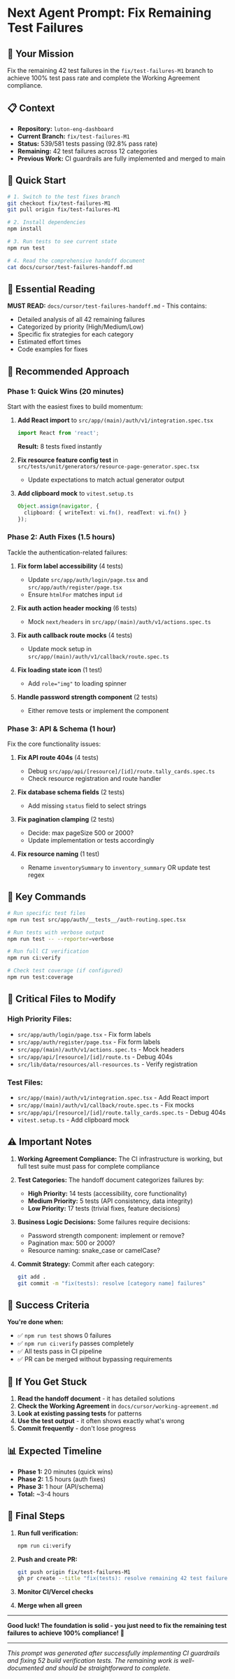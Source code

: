 # Next Agent Prompt: Fix Remaining Test Failures

## 🎯 **Your Mission**
Fix the remaining 42 test failures in the `fix/test-failures-M1` branch to achieve 100% test pass rate and complete the Working Agreement compliance.

## 📋 **Context**
- **Repository:** `luton-eng-dashboard`
- **Current Branch:** `fix/test-failures-M1` 
- **Status:** 539/581 tests passing (92.8% pass rate)
- **Remaining:** 42 test failures across 12 categories
- **Previous Work:** CI guardrails are fully implemented and merged to main

## 🚀 **Quick Start**

```bash
# 1. Switch to the test fixes branch
git checkout fix/test-failures-M1
git pull origin fix/test-failures-M1

# 2. Install dependencies
npm install

# 3. Run tests to see current state
npm run test

# 4. Read the comprehensive handoff document
cat docs/cursor/test-failures-handoff.md
```

## 📖 **Essential Reading**
**MUST READ:** `docs/cursor/test-failures-handoff.md` - This contains:
- Detailed analysis of all 42 remaining failures
- Categorized by priority (High/Medium/Low)
- Specific fix strategies for each category
- Estimated effort times
- Code examples for fixes

## 🎯 **Recommended Approach**

### **Phase 1: Quick Wins (20 minutes)**
Start with the easiest fixes to build momentum:

1. **Add React import** to `src/app/(main)/auth/v1/integration.spec.tsx`
   ```typescript
   import React from 'react';
   ```
   **Result:** 8 tests fixed instantly

2. **Fix resource feature config test** in `src/tests/unit/generators/resource-page-generator.spec.tsx`
   - Update expectations to match actual generator output

3. **Add clipboard mock** to `vitest.setup.ts`
   ```typescript
   Object.assign(navigator, {
     clipboard: { writeText: vi.fn(), readText: vi.fn() }
   });
   ```

### **Phase 2: Auth Fixes (1.5 hours)**
Tackle the authentication-related failures:

1. **Fix form label accessibility** (4 tests)
   - Update `src/app/auth/login/page.tsx` and `src/app/auth/register/page.tsx`
   - Ensure `htmlFor` matches input `id`

2. **Fix auth action header mocking** (6 tests)
   - Mock `next/headers` in `src/app/(main)/auth/v1/actions.spec.ts`

3. **Fix auth callback route mocks** (4 tests)
   - Update mock setup in `src/app/(main)/auth/v1/callback/route.spec.ts`

4. **Fix loading state icon** (1 test)
   - Add `role="img"` to loading spinner

5. **Handle password strength component** (2 tests)
   - Either remove tests or implement the component

### **Phase 3: API & Schema (1 hour)**
Fix the core functionality issues:

1. **Fix API route 404s** (4 tests)
   - Debug `src/app/api/[resource]/[id]/route.tally_cards.spec.ts`
   - Check resource registration and route handler

2. **Fix database schema fields** (2 tests)
   - Add missing `status` field to select strings

3. **Fix pagination clamping** (2 tests)
   - Decide: max pageSize 500 or 2000?
   - Update implementation or tests accordingly

4. **Fix resource naming** (1 test)
   - Rename `inventorySummary` to `inventory_summary` OR update test regex

## 🔧 **Key Commands**

```bash
# Run specific test files
npm run test src/app/auth/__tests__/auth-routing.spec.tsx

# Run tests with verbose output
npm run test -- --reporter=verbose

# Run full CI verification
npm run ci:verify

# Check test coverage (if configured)
npm run test:coverage
```

## 📁 **Critical Files to Modify**

### **High Priority Files:**
- `src/app/auth/login/page.tsx` - Fix form labels
- `src/app/auth/register/page.tsx` - Fix form labels  
- `src/app/(main)/auth/v1/actions.spec.ts` - Mock headers
- `src/app/api/[resource]/[id]/route.ts` - Debug 404s
- `src/lib/data/resources/all-resources.ts` - Verify registration

### **Test Files:**
- `src/app/(main)/auth/v1/integration.spec.tsx` - Add React import
- `src/app/(main)/auth/v1/callback/route.spec.ts` - Fix mocks
- `src/app/api/[resource]/[id]/route.tally_cards.spec.ts` - Debug 404s
- `vitest.setup.ts` - Add clipboard mock

## ⚠️ **Important Notes**

1. **Working Agreement Compliance:** The CI infrastructure is working, but full test suite must pass for complete compliance

2. **Test Categories:** The handoff document categorizes failures by:
   - **High Priority:** 14 tests (accessibility, core functionality)
   - **Medium Priority:** 5 tests (API consistency, data integrity)  
   - **Low Priority:** 17 tests (trivial fixes, feature decisions)

3. **Business Logic Decisions:** Some failures require decisions:
   - Password strength component: implement or remove?
   - Pagination max: 500 or 2000?
   - Resource naming: snake_case or camelCase?

4. **Commit Strategy:** Commit after each category:
   ```bash
   git add .
   git commit -m "fix(tests): resolve [category name] failures"
   ```

## 🎯 **Success Criteria**

**You're done when:**
- ✅ `npm run test` shows 0 failures
- ✅ `npm run ci:verify` passes completely
- ✅ All tests pass in CI pipeline
- ✅ PR can be merged without bypassing requirements

## 🚨 **If You Get Stuck**

1. **Read the handoff document** - it has detailed solutions
2. **Check the Working Agreement** in `docs/cursor/working-agreement.md`
3. **Look at existing passing tests** for patterns
4. **Use the test output** - it often shows exactly what's wrong
5. **Commit frequently** - don't lose progress

## 📊 **Expected Timeline**
- **Phase 1:** 20 minutes (quick wins)
- **Phase 2:** 1.5 hours (auth fixes)  
- **Phase 3:** 1 hour (API/schema)
- **Total:** ~3-4 hours

## 🎉 **Final Steps**

1. **Run full verification:**
   ```bash
   npm run ci:verify
   ```

2. **Push and create PR:**
   ```bash
   git push origin fix/test-failures-M1
   gh pr create --title "fix(tests): resolve remaining 42 test failures" --body "Completes Working Agreement compliance by fixing all test failures"
   ```

3. **Monitor CI/Vercel checks**

4. **Merge when all green**

---

**Good luck! The foundation is solid - you just need to fix the remaining test failures to achieve 100% compliance! 🚀**

---

*This prompt was generated after successfully implementing CI guardrails and fixing 52 build verification tests. The remaining work is well-documented and should be straightforward to complete.*
